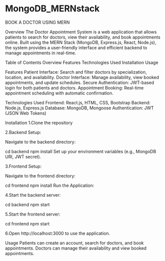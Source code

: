 # MongoDB_MERNstack

BOOK A DOCTOR USING MERN

Overview
The Doctor Appointment System is a web application that allows patients to search for doctors, view their availability, and book appointments online. Built using the MERN Stack (MongoDB, Express.js, React, Node.js), the system provides a user-friendly interface and efficient backend to manage appointments in real-time.

Table of Contents
Overview
Features
Technologies Used
Installation
Usage


Features
Patient Interface: Search and filter doctors by specialization, location, and availability.
Doctor Interface: Manage availability, view booked appointments, and update schedules.
Secure Authentication: JWT-based login for both patients and doctors.
Appointment Booking: Real-time appointment scheduling with automatic confirmation.

Technologies Used
Frontend: React.js, HTML, CSS, Bootstrap
Backend: Node.js, Express.js
Database: MongoDB, Mongoose
Authentication: JWT (JSON Web Tokens)

Installation
1.Clone the repository

2.Backend Setup:

Navigate to the backend directory:


cd backend
npm install
Set up your environment variables (e.g., MongoDB URI, JWT secret).

3.Frontend Setup:

Navigate to the frontend directory:

cd frontend
npm install
Run the Application:

4.Start the backend server:

cd backend
npm start

5.Start the frontend server:

cd frontend
npm start

6.Open http://localhost:3000 to use the application.

Usage
Patients can create an account, search for doctors, and book appointments.
Doctors can manage their availability and view booked appointments.

